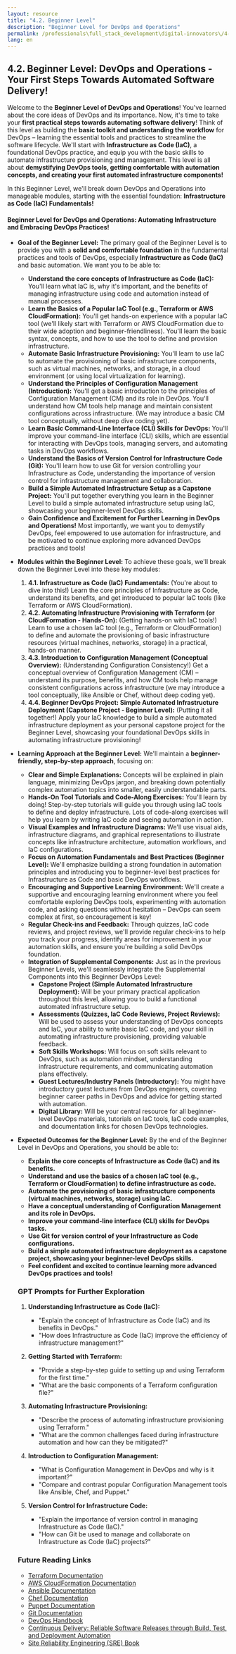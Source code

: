 ```yaml
---
layout: resource
title: "4.2. Beginner Level"
description: "Beginner Level for DevOps and Operations"
permalink: /professionals\full_stack_development\digital-innovators\/4-2-beginner-level-devops/
lang: en
---
```



## 4.2. Beginner Level: DevOps and Operations -  Your First Steps Towards Automated Software Delivery!

Welcome to the **Beginner Level of DevOps and Operations**! You've learned about the core ideas of DevOps and its importance. Now, it's time to take your **first practical steps towards automating software delivery**! Think of this level as building the **basic toolkit and understanding the workflow** for DevOps – learning the essential tools and practices to streamline the software lifecycle. We'll start with **Infrastructure as Code (IaC)**, a foundational DevOps practice, and equip you with the basic skills to automate infrastructure provisioning and management. This level is all about **demystifying DevOps tools, getting comfortable with automation concepts, and creating your first automated infrastructure components!**

In this Beginner Level, we'll break down DevOps and Operations into manageable modules, starting with the essential foundation: **Infrastructure as Code (IaC) Fundamentals!**

#### Beginner Level for DevOps and Operations:  Automating Infrastructure and Embracing DevOps Practices!

*   **Goal of the Beginner Level:** The primary goal of the Beginner Level is to provide you with a **solid and comfortable foundation** in the fundamental practices and tools of DevOps, especially **Infrastructure as Code (IaC)** and basic automation. We want you to be able to:

    *   **Understand the core concepts of Infrastructure as Code (IaC):** You'll learn what IaC is, why it's important, and the benefits of managing infrastructure using code and automation instead of manual processes.
    *   **Learn the Basics of a Popular IaC Tool (e.g., Terraform or AWS CloudFormation):** You'll get hands-on experience with a popular IaC tool (we'll likely start with Terraform or AWS CloudFormation due to their wide adoption and beginner-friendliness). You'll learn the basic syntax, concepts, and how to use the tool to define and provision infrastructure.
    *   **Automate Basic Infrastructure Provisioning:** You'll learn to use IaC to automate the provisioning of basic infrastructure components, such as virtual machines, networks, and storage, in a cloud environment (or using local virtualization for learning).
    *   **Understand the Principles of Configuration Management (Introduction):** You'll get a basic introduction to the principles of Configuration Management (CM) and its role in DevOps. You'll understand how CM tools help manage and maintain consistent configurations across infrastructure. (We may introduce a basic CM tool conceptually, without deep dive coding yet).
    *   **Learn Basic Command-Line Interface (CLI) Skills for DevOps:** You'll improve your command-line interface (CLI) skills, which are essential for interacting with DevOps tools, managing servers, and automating tasks in DevOps workflows.
    *   **Understand the Basics of Version Control for Infrastructure Code (Git):** You'll learn how to use Git for version controlling your Infrastructure as Code, understanding the importance of version control for infrastructure management and collaboration.
    *   **Build a Simple Automated Infrastructure Setup as a Capstone Project:** You'll put together everything you learn in the Beginner Level to build a simple automated infrastructure setup using IaC, showcasing your beginner-level DevOps skills.
    *   **Gain Confidence and Excitement for Further Learning in DevOps and Operations!** Most importantly, we want you to demystify DevOps, feel empowered to use automation for infrastructure, and be motivated to continue exploring more advanced DevOps practices and tools!

*   **Modules within the Beginner Level:** To achieve these goals, we'll break down the Beginner Level into these key modules:

    1.  **4.1. Infrastructure as Code (IaC) Fundamentals:** (You're about to dive into this!) Learn the core principles of Infrastructure as Code, understand its benefits, and get introduced to popular IaC tools (like Terraform or AWS CloudFormation).
    2.  **4.2. Automating Infrastructure Provisioning with Terraform (or CloudFormation - Hands-On):** (Getting hands-on with IaC tools!) Learn to use a chosen IaC tool (e.g., Terraform or CloudFormation) to define and automate the provisioning of basic infrastructure resources (virtual machines, networks, storage) in a practical, hands-on manner.
    3.  **4.3. Introduction to Configuration Management (Conceptual Overview):** (Understanding Configuration Consistency!) Get a conceptual overview of Configuration Management (CM) – understand its purpose, benefits, and how CM tools help manage consistent configurations across infrastructure (we may introduce a tool conceptually, like Ansible or Chef, without deep coding yet).
    4.  **4.4. Beginner DevOps Project: Simple Automated Infrastructure Deployment (Capstone Project - Beginner Level):** (Putting it all together!) Apply your IaC knowledge to build a simple automated infrastructure deployment as your personal capstone project for the Beginner Level, showcasing your foundational DevOps skills in automating infrastructure provisioning!

*   **Learning Approach at the Beginner Level:** We'll maintain a **beginner-friendly, step-by-step approach**, focusing on:

    *   **Clear and Simple Explanations:** Concepts will be explained in plain language, minimizing DevOps jargon, and breaking down potentially complex automation topics into smaller, easily understandable parts.
    *   **Hands-On Tool Tutorials and Code-Along Exercises:** You'll learn by doing! Step-by-step tutorials will guide you through using IaC tools to define and deploy infrastructure.  Lots of code-along exercises will help you learn by writing IaC code and seeing automation in action.
    *   **Visual Examples and Infrastructure Diagrams:** We'll use visual aids, infrastructure diagrams, and graphical representations to illustrate concepts like infrastructure architecture, automation workflows, and IaC configurations.
    *   **Focus on Automation Fundamentals and Best Practices (Beginner Level):** We'll emphasize building a strong foundation in automation principles and introducing you to beginner-level best practices for Infrastructure as Code and basic DevOps workflows.
    *   **Encouraging and Supportive Learning Environment:** We'll create a supportive and encouraging learning environment where you feel comfortable exploring DevOps tools, experimenting with automation code, and asking questions without hesitation – DevOps can seem complex at first, so encouragement is key!
    *   **Regular Check-ins and Feedback:** Through quizzes, IaC code reviews, and project reviews, we'll provide regular check-ins to help you track your progress, identify areas for improvement in your automation skills, and ensure you're building a solid DevOps foundation.
    *   **Integration of Supplemental Components:** Just as in the previous Beginner Levels, we'll seamlessly integrate the Supplemental Components into this Beginner DevOps Level:
        *   **Capstone Project (Simple Automated Infrastructure Deployment):** Will be your primary practical application throughout this level, allowing you to build a functional automated infrastructure setup.
        *   **Assessments (Quizzes, IaC Code Reviews, Project Reviews):** Will be used to assess your understanding of DevOps concepts and IaC, your ability to write basic IaC code, and your skill in automating infrastructure provisioning, providing valuable feedback.
        *   **Soft Skills Workshops:** Will focus on soft skills relevant to DevOps, such as automation mindset, understanding infrastructure requirements, and communicating automation plans effectively.
        *   **Guest Lectures/Industry Panels (Introductory):** You might have introductory guest lectures from DevOps engineers, covering beginner career paths in DevOps and advice for getting started with automation.
        *   **Digital Library:** Will be your central resource for all beginner-level DevOps materials, tutorials on IaC tools, IaC code examples, and documentation links for chosen DevOps technologies.

*   **Expected Outcomes for the Beginner Level:** By the end of the Beginner Level in DevOps and Operations, you should be able to:

    *   **Explain the core concepts of Infrastructure as Code (IaC) and its benefits.**
    *   **Understand and use the basics of a chosen IaC tool (e.g., Terraform or CloudFormation) to define infrastructure as code.**
    *   **Automate the provisioning of basic infrastructure components (virtual machines, networks, storage) using IaC.**
    *   **Have a conceptual understanding of Configuration Management and its role in DevOps.**
    *   **Improve your command-line interface (CLI) skills for DevOps tasks.**
    *   **Use Git for version control of your Infrastructure as Code configurations.**
    *   **Build a simple automated infrastructure deployment as a capstone project, showcasing your beginner-level DevOps skills.**
    *   **Feel confident and excited to continue learning more advanced DevOps practices and tools!**

    ### GPT Prompts for Further Exploration

    1. **Understanding Infrastructure as Code (IaC):**
        - "Explain the concept of Infrastructure as Code (IaC) and its benefits in DevOps."
        - "How does Infrastructure as Code (IaC) improve the efficiency of infrastructure management?"

    2. **Getting Started with Terraform:**
        - "Provide a step-by-step guide to setting up and using Terraform for the first time."
        - "What are the basic components of a Terraform configuration file?"

    3. **Automating Infrastructure Provisioning:**
        - "Describe the process of automating infrastructure provisioning using Terraform."
        - "What are the common challenges faced during infrastructure automation and how can they be mitigated?"

    4. **Introduction to Configuration Management:**
        - "What is Configuration Management in DevOps and why is it important?"
        - "Compare and contrast popular Configuration Management tools like Ansible, Chef, and Puppet."

    5. **Version Control for Infrastructure Code:**
        - "Explain the importance of version control in managing Infrastructure as Code (IaC)."
        - "How can Git be used to manage and collaborate on Infrastructure as Code (IaC) projects?"

    ### Future Reading Links

    - [Terraform Documentation](https://www.terraform.io/docs/index.html)
    - [AWS CloudFormation Documentation](https://docs.aws.amazon.com/cloudformation/index.html)
    - [Ansible Documentation](https://docs.ansible.com/)
    - [Chef Documentation](https://docs.chef.io/)
    - [Puppet Documentation](https://puppet.com/docs/puppet/latest/puppet_index.html)
    - [Git Documentation](https://git-scm.com/doc)
    - [DevOps Handbook](https://itrevolution.com/the-devops-handbook/)
    - [Continuous Delivery: Reliable Software Releases through Build, Test, and Deployment Automation](https://www.amazon.com/Continuous-Delivery-Deployment-Automation-Addison-Wesley/dp/0321601912)
    - [Site Reliability Engineering (SRE) Book](https://sre.google/sre-book/table-of-contents/)
